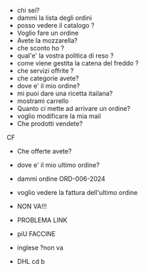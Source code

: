 - chi sei?
- dammi la lista degli ordini
- posso vedere il catalogo ?
- Voglio fare un ordine
- Avete la mozzarella?
- che sconto ho ?
- qual'e' la vostra politica di reso ?
- come viene gestita la catena del freddo ?
- che servizi offrite ?
- che categorie avete?
- dove e' il mio ordine?
- mi puoi dare una ricetta itailana?
- mostrami carrello
- Quanto ci mette ad arrivare un ordine?
- voglio modificare la mia mail
- Che prodotti vendete?


CF
- Che offerte avete?
- dove e' il mio ultimo ordine?
- dammi ordine ORD-006-2024
- voglio vedere la fattura dell'ultimo ordine


- NON VA!!!
- PROBLEMA LINK
- piU FACCINE
- inglese ?non va
- DHL
cd b    


